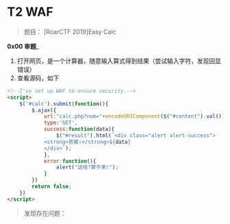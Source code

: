 # T2 WAF

> 题目： [RoarCTF 2019]Easy Calc

__0x00 审题___

1. 打开网页，是一个计算器，随意输入算式得到结果（尝试输入字符，发现回显错误）
2. 查看源码，如下
```html
<!--I've set up WAF to ensure security.-->
<script>
    $('#calc').submit(function(){
        $.ajax({
            url:"calc.php?num="+encodeURIComponent($("#content").val()),
            type:'GET',
            success:function(data){
                $("#result").html(`<div class="alert alert-success">
            <strong>答案:</strong>${data}
            </div>`);
            },
            error:function(){
                alert("这啥?算不来!");
            }
        })
        return false;
    })
</script>
```
> 发现存在问题：
